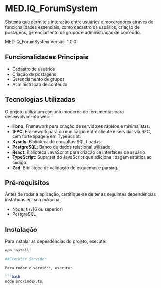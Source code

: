 # MED.IQ_ForumSystem
Sistema que permite a interação entre usuários e moderadores através de funcionalidades essenciais, como cadastro de usuários, criação de postagens, gerenciamento de grupos e administração de conteúdo.

MED.IQ_ForumSystem
Versão: 1.0.0

## Funcionalidades Principais
- Cadastro de usuários
- Criação de postagens
- Gerenciamento de grupos
- Administração de conteúdo

## Tecnologias Utilizadas
O projeto utiliza um conjunto moderno de ferramentas para desenvolvimento web:

- **Hono**: Framework para criação de servidores rápidos e minimalistas.
- **tRPC**: Framework para comunicação entre cliente e servidor via RPC, com forte tipagem em TypeScript.
- **Kysely**: Biblioteca de consultas SQL tipadas.
- **PostgreSQL**: Banco de dados relacional utilizado.
- **React**: Biblioteca JavaScript para criação de interfaces de usuário.
- **TypeScript**: Superset do JavaScript que adiciona tipagem estática ao código.
- **Zod**: Biblioteca de validação de esquemas e parsing.

## Pré-requisitos
Antes de rodar a aplicação, certifique-se de ter as seguintes dependências instaladas em sua máquina:

- Node.js (v16 ou superior)
- PostgreSQL

## Instalação

Para instalar as dependências do projeto, execute:

```bash
npm install

##Executar Servidor

Para rodar o servidor, execute:

```bash
node src/index.ts
